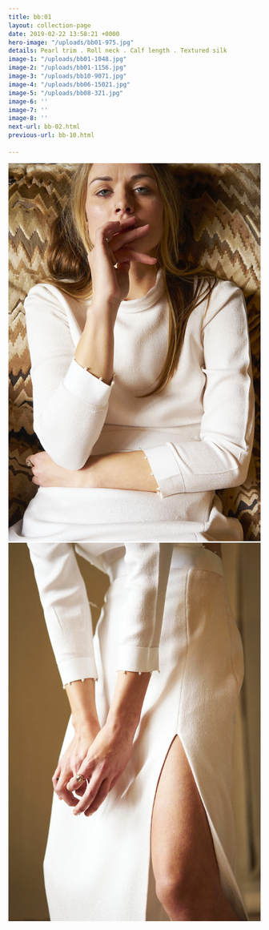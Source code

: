 ```yaml
---
title: bb:01
layout: collection-page
date: 2019-02-22 13:58:21 +0000
hero-image: "/uploads/bb01-975.jpg"
details: Pearl trim . Roll neck . Calf length . Textured silk
image-1: "/uploads/bb01-1048.jpg"
image-2: "/uploads/bb01-1156.jpg"
image-3: "/uploads/bb10-9071.jpg"
image-4: "/uploads/bb06-15021.jpg"
image-5: "/uploads/bb08-321.jpg"
image-6: ''
image-7: ''
image-8: ''
next-url: bb-02.html
previous-url: bb-10.html

---
```

![](/uploads/bb01-1156.jpg)![](/uploads/bb01-1048.jpg)
